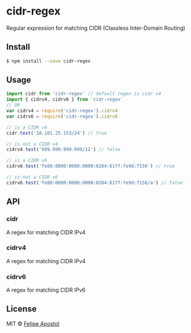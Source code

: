 # cidr-regex
Regular expression for matching CIDR (Classless Inter-Domain Routing)

## Install

```sh
$ npm install --save cidr-regex
```

## Usage

```js
import cidr from 'cidr-regex' // default regex is cidr v4
import { cidrv4, cidrv6 } from 'cidr-regex'
// OR
var cidrv4 = require('cidr-regex').cidrv4
var cidrv6 = require('cidr-regex').cidrv6

// is a CIDR v4
cidr.test('18.101.25.153/24') // true

// is not a CIDR v4
cidrv4.test('999.999.999.999/12') // false

// is a CIDR v6
cidrv6.test('fe80:0000:0000:0000:0204:61ff:fe9d:f156') // true

// is not a CIDR v6
cidrv6.test('fe80:0000:0000:0000:0204:61ff:fe9d:f156/a') // false
```

## API

### cidr

A regex for matching CIDR IPv4

### cidrv4

A regex for matching CIDR IPv4

### cidrv6

A regex for matching CIDR IPv6

## License

MIT © [Felipe Apostol](https://github.com/flipjs)


